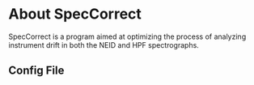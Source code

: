 # About SpecCorrect

SpecCorrect is a program aimed at optimizing the process of analyzing instrument drift in both the NEID and HPF spectrographs. 



## Config File 



